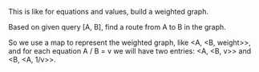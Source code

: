 
This is like for equations and values, build a weighted graph.   

Based on given query [A, B], find a route from A to B in the graph.  

So we use a map to represent the weighted graph, like 
<A, <B, weight>>, and for each equation A / B = v 
we will have  two entries: <A, <B, v>> and <B, <A, 1/v>>.   

 